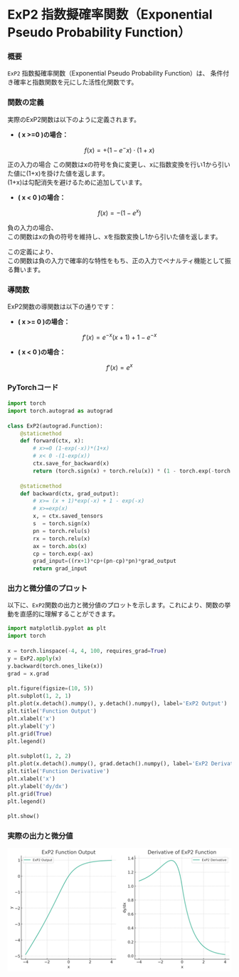 # ExP2 指数擬確率関数（Exponential Pseudo Probability Function）

### 概要
`ExP2` 指数擬確率関数（Exponential Pseudo Probability Function）は、  条件付き確率と指数関数を元にした活性化関数です。

### 関数の定義

実際のExP2関数は以下のように定義されます。

- **\( x >=0 \)の場合：**
```math
  f(x) = +(1 - e^-x) \cdot (1 + x)
```
正の入力の場合
この関数はxの符号を負に変更し、xに指数変換を行い1から引いた値に(1+x)を掛けた値を返します。  
(1+x)は勾配消失を避けるために追加しています。
  
- **\( x <  0 \)の場合：**
```math
  f(x) = -(1 - e^{x})
```

負の入力の場合、  
この関数はxの負の符号を維持し、xを指数変換し1から引いた値を返します。  

この定義により、  
この関数は負の入力で確率的な特性をもち、正の入力でペナルティ機能として振る舞います。

### 導関数

ExP2関数の導関数は以下の通りです：

- **\( x >= 0 \)の場合：**
```math
  f'(x) =  e^{-x}(x + 1) + 1 - e^{-x} 
```

- **\( x <  0 \)の場合：**
```math
  f'(x) = e^{x}
```

### PyTorchコード
```python
import torch
import torch.autograd as autograd

class ExP2(autograd.Function):
    @staticmethod
    def forward(ctx, x):
        # x>=0 (1-exp(-x))*(1+x)
        # x< 0 -(1-exp(x))
        ctx.save_for_backward(x)
        return (torch.sign(x) + torch.relu(x)) * (1 - torch.exp(-torch.abs(x)))

    @staticmethod
    def backward(ctx, grad_output):
        # x>= (x + 1)*exp(-x) + 1 - exp(-x)
        # x>=exp(x)
        x, = ctx.saved_tensors
        s  = torch.sign(x)
        pn = torch.relu(s)
        rx = torch.relu(x)
        ax = torch.abs(x)
        cp = torch.exp(-ax)
        grad_input=((rx+1)*cp+(pn-cp)*pn)*grad_output
        return grad_input
```

### 出力と微分値のプロット
以下に、`ExP2`関数の出力と微分値のプロットを示します。これにより、関数の挙動を直感的に理解することができます。

```python
import matplotlib.pyplot as plt
import torch

x = torch.linspace(-4, 4, 100, requires_grad=True)
y = ExP2.apply(x)
y.backward(torch.ones_like(x))
grad = x.grad

plt.figure(figsize=(10, 5))
plt.subplot(1, 2, 1)
plt.plot(x.detach().numpy(), y.detach().numpy(), label='ExP2 Output')
plt.title('Function Output')
plt.xlabel('x')
plt.ylabel('y')
plt.grid(True)
plt.legend()

plt.subplot(1, 2, 2)
plt.plot(x.detach().numpy(), grad.detach().numpy(), label='ExP2 Derivative')
plt.title('Function Derivative')
plt.xlabel('x')
plt.ylabel('dy/dx')
plt.grid(True)
plt.legend()

plt.show()
```
### 実際の出力と微分値
![プロット](ExP2.png)

